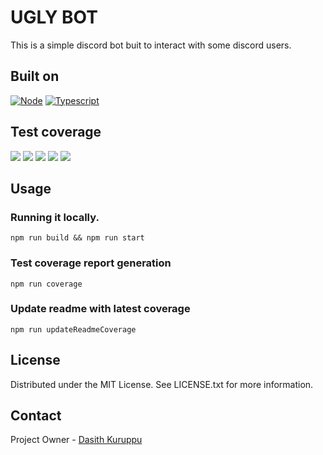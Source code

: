 # UGLY BOT

This is a simple discord bot buit to interact with some discord users.

## Built on
[![Node][node.js]][node-url]
[![Typescript][typescript]][typescript-url]

## Test coverage 


![](https://img.shields.io/badge/Coverage-100%25-83A603.svg?style=for-the-badge&logo=tsnode&logoColor=white&color=blue&label=Total&prefix=$coverage$) ![](https://img.shields.io/badge/Coverage-100%25-83A603.svg?style=for-the-badge&logo=codereview&logoColor=white&color=blue&label=Statements&prefix=$statements$) ![](https://img.shields.io/badge/Coverage-100%25-83A603.svg?style=for-the-badge&logo=diagramsdotnet&logoColor=white&color=blue&label=Branches&prefix=$branches$) ![](https://img.shields.io/badge/Coverage-100%25-83A603.svg?style=for-the-badge&logo=awslambda&logoColor=white&color=blue&label=Functions&prefix=$functions$) ![](https://img.shields.io/badge/Coverage-100%25-83A603.svg?style=for-the-badge&logo=codefactor&logoColor=white&color=blue&label=Lines&prefix=$lines$)

## Usage

### Running it locally.
    
`npm run build && npm run start`


### Test coverage report generation
`npm run coverage`

### Update readme with latest coverage

`npm run updateReadmeCoverage`


## License

Distributed under the MIT License. See LICENSE.txt for more information.

## Contact 

Project Owner - [Dasith Kuruppu](https://github.com/DasithKuruppu)



[node.js]: https://img.shields.io/badge/Nodejs-000000?style=for-the-badge&logo=node.js&logoColor=white
[node-url]: https://nodejs.org/
[typescript]: https://img.shields.io/badge/Typescript-000000?style=for-the-badge&logo=typescript&logoColor=white
[typescript-url]: https://typescript.org/


